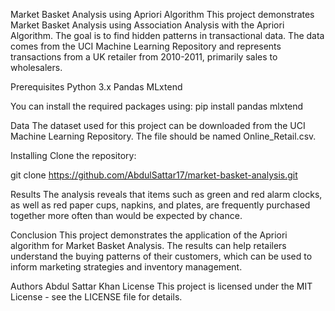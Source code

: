 Market Basket Analysis using Apriori Algorithm
This project demonstrates Market Basket Analysis using Association Analysis with the Apriori Algorithm. The goal is to find hidden patterns in transactional data. The data comes from the UCI Machine Learning Repository and represents transactions from a UK retailer from 2010-2011, primarily sales to wholesalers.

Prerequisites
Python 3.x
Pandas
MLxtend

You can install the required packages using:
pip install pandas mlxtend

Data
The dataset used for this project can be downloaded from the UCI Machine Learning Repository. The file should be named Online_Retail.csv.

Installing
Clone the repository:

git clone https://github.com/AbdulSattar17/market-basket-analysis.git

Results
The analysis reveals that items such as green and red alarm clocks, as well as red paper cups, napkins, and plates, are frequently purchased together more often than would be expected by chance.

Conclusion
This project demonstrates the application of the Apriori algorithm for Market Basket Analysis. The results can help retailers understand the buying patterns of their customers, which can be used to inform marketing strategies and inventory management.

Authors
Abdul Sattar Khan
License
This project is licensed under the MIT License - see the LICENSE file for details.

